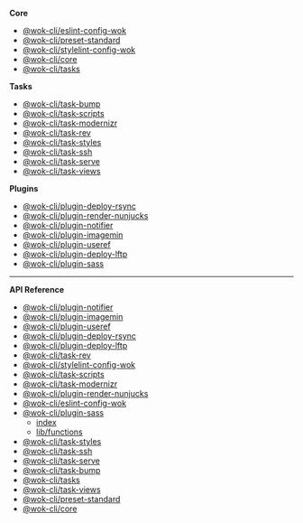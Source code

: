 <!-- prettier-ignore -->
**Core**

- [@wok-cli/eslint-config-wok](packages/eslint-config-wok/)
- [@wok-cli/preset-standard](packages/preset-standard/)
- [@wok-cli/stylelint-config-wok](packages/stylelint-config-wok/)
- [@wok-cli/core](packages/core/)
- [@wok-cli/tasks](packages/tasks/)

**Tasks**

- [@wok-cli/task-bump](packages/task-bump/)
- [@wok-cli/task-scripts](packages/task-scripts/)
- [@wok-cli/task-modernizr](packages/task-modernizr/)
- [@wok-cli/task-rev](packages/task-rev/)
- [@wok-cli/task-styles](packages/task-styles/)
- [@wok-cli/task-ssh](packages/task-ssh/)
- [@wok-cli/task-serve](packages/task-serve/)
- [@wok-cli/task-views](packages/task-views/)

**Plugins**

- [@wok-cli/plugin-deploy-rsync](packages/plugin-deploy-rsync/)
- [@wok-cli/plugin-render-nunjucks](packages/plugin-render-nunjucks/)
- [@wok-cli/plugin-notifier](packages/plugin-notifier/)
- [@wok-cli/plugin-imagemin](packages/plugin-imagemin/)
- [@wok-cli/plugin-useref](packages/plugin-useref/)
- [@wok-cli/plugin-deploy-lftp](packages/plugin-deploy-lftp/)
- [@wok-cli/plugin-sass](packages/plugin-sass/)

---

**API Reference**

- [@wok-cli/plugin-notifier](packages/plugin-notifier/api/)
- [@wok-cli/plugin-imagemin](packages/plugin-imagemin/api/)
- [@wok-cli/plugin-useref](packages/plugin-useref/api/)
- [@wok-cli/plugin-deploy-rsync](packages/plugin-deploy-rsync/api/)
- [@wok-cli/plugin-deploy-lftp](packages/plugin-deploy-lftp/api/)
- [@wok-cli/task-rev](packages/task-rev/api/)
- [@wok-cli/stylelint-config-wok](packages/stylelint-config-wok/api/)
- [@wok-cli/task-scripts](packages/task-scripts/api/)
- [@wok-cli/task-modernizr](packages/task-modernizr/api/)
- [@wok-cli/plugin-render-nunjucks](packages/plugin-render-nunjucks/api/)
- [@wok-cli/eslint-config-wok](packages/eslint-config-wok/api/)
- [@wok-cli/plugin-sass](packages/plugin-sass/api/)
  - [index](packages/plugin-sass/api/index)
  - [lib/functions](packages/plugin-sass/api/functions)
- [@wok-cli/task-styles](packages/task-styles/api/)
- [@wok-cli/task-ssh](packages/task-ssh/api/)
- [@wok-cli/task-serve](packages/task-serve/api/)
- [@wok-cli/task-bump](packages/task-bump/api/)
- [@wok-cli/tasks](packages/tasks/api/)
- [@wok-cli/task-views](packages/task-views/api/)
- [@wok-cli/preset-standard](packages/preset-standard/api/)
- [@wok-cli/core](packages/core/api/)
